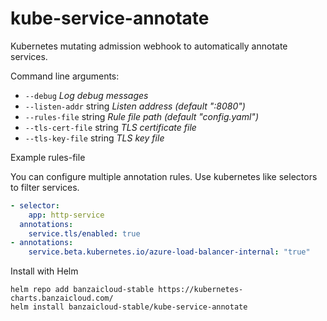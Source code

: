 # kube-service-annotate

Kubernetes mutating admission webhook to automatically annotate services.


Command line arguments:

- `--debug` *Log debug messages*
- `--listen-addr` string *Listen address (default ":8080")*
- `--rules-file` string *Rule file path (default "config.yaml")*
- `--tls-cert-file` string *TLS certificate file*
- `--tls-key-file` string *TLS key file*


Example rules-file

You can configure multiple annotation rules. Use kubernetes like selectors to filter services.

```yaml
- selector:
    app: http-service
  annotations:
    service.tls/enabled: true
- annotations:
    service.beta.kubernetes.io/azure-load-balancer-internal: "true"
```

Install with Helm

```
helm repo add banzaicloud-stable https://kubernetes-charts.banzaicloud.com/
helm install banzaicloud-stable/kube-service-annotate
```